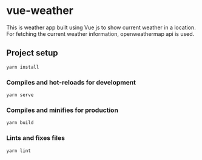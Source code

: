 # vue-weather

This is weather app built using Vue js to show current weather in a location. For fetching the current weather information, openweathermap api is used.

## Project setup

```
yarn install
```

### Compiles and hot-reloads for development

```
yarn serve
```

### Compiles and minifies for production

```
yarn build
```

### Lints and fixes files

```
yarn lint
```

